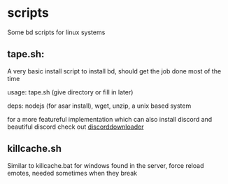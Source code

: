 # scripts
Some bd scripts for linux systems

## tape.sh:
A very basic install script to install bd, should get the job done most of the time

usage: tape.sh (give directory or fill in later)

deps: nodejs (for asar install), wget, unzip, a unix based system

for a more featureful implementation which can also install discord and beautiful discord check out [discorddownloader](https://github.com/simoniz0r/discorddownloader)

## killcache.sh
Similar to killcache.bat for windows found in the server, force reload emotes, needed sometimes when they break
